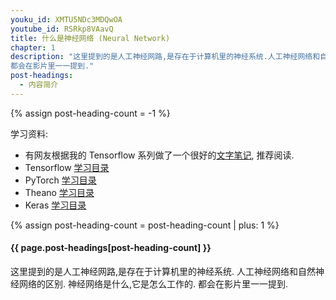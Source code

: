 ```yaml
---
youku_id: XMTU5NDc3MDQwOA
youtube_id: RSRkp8VAavQ
title: 什么是神经网络 (Neural Network)
chapter: 1
description: "这里提到的是人工神经网路,是存在于计算机里的神经系统.人工神经网络和自然神经网络的区别. 神经网络是什么,它是怎么工作的.
都会在影片里一一提到."
post-headings:
  - 内容简介
---
```

{% assign post-heading-count = -1 %}

学习资料:
  * 有网友根据我的 Tensorflow 系列做了一个很好的[文字笔记](http://www.jianshu.com/p/e112012a4b2d), 推荐阅读.
  * Tensorflow [学习目录](/tutorials/machine-learning/tensorflow/)
  * PyTorch [学习目录](/tutorials/machine-learning/torch/)
  * Theano [学习目录](/tutorials/machine-learning/theano/)
  * Keras [学习目录](/tutorials/machine-learning/keras/)

{% assign post-heading-count = post-heading-count | plus: 1 %}
<h4 class="tut-h4-pad" id="{{ page.post-headings[post-heading-count] }}">{{ page.post-headings[post-heading-count] }}</h4>

这里提到的是人工神经网路,是存在于计算机里的神经系统.
人工神经网络和自然神经网络的区别. 神经网络是什么,它是怎么工作的. 
都会在影片里一一提到.


